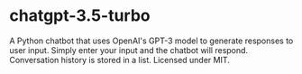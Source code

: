 # chatgpt-3.5-turbo
A Python chatbot that uses OpenAI's GPT-3 model to generate responses to user input. Simply enter your input and the chatbot will respond. Conversation history is stored in a list. Licensed under MIT.
